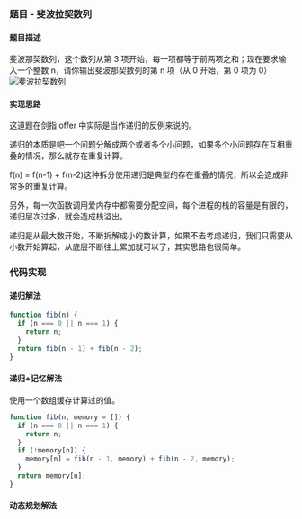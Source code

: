 ### 题目 - 斐波拉契数列

#### 题目描述

斐波那契数列，这个数列从第 3 项开始，每一项都等于前两项之和；现在要求输入一个整数 n，请你输出斐波那契数列的第 n 项（从 0 开始，第 0 项为 0）
<img :src="$withBase('/斐波拉契数列.jpg')" alt="斐波拉契数列" />

#### 实现思路

这道题在剑指 offer 中实际是当作递归的反例来说的。

递归的本质是吧一个问题分解成两个或者多个小问题，如果多个小问题存在互相重叠的情况，那么就存在重复计算。

f(n) = f(n-1) + f(n-2)这种拆分使用递归是典型的存在重叠的情况，所以会造成非常多的重复计算。

另外，每一次函数调用爱内存中都需要分配空间，每个进程的栈的容量是有限的，递归层次过多，就会造成栈溢出。

递归是从最大数开始，不断拆解成小的数计算，如果不去考虑递归，我们只需要从小数开始算起，从底层不断往上累加就可以了，其实思路也很简单。

### 代码实现

#### 递归解法

```js
function fib(n) {
  if (n === 0 || n === 1) {
    return n;
  }
  return fib(n - 1) + fib(n - 2);
}
```

#### 递归+记忆解法

使用一个数组缓存计算过的值。

```js
function fib(n, memory = []) {
  if (n === 0 || n === 1) {
    return n;
  }
  if (!memory[n]) {
    memory[n] = fib(n - 1, memory) + fib(n - 2, memory);
  }
  return memory[n];
}
```

#### 动态规划解法

```js

```
